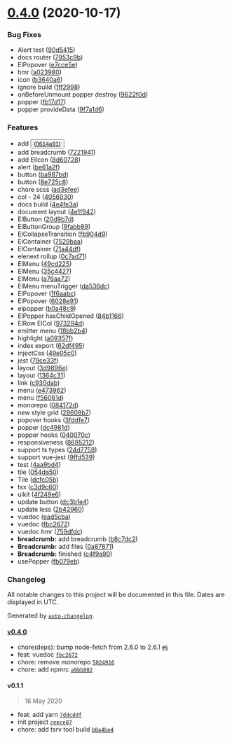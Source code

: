 # [0.4.0](https://github.com/JasKang/elenext/compare/elehooks@0.1.1...0.4.0) (2020-10-17)


### Bug Fixes

* Alert test ([90d5415](https://github.com/JasKang/elenext/commit/90d5415a780802ba842f34aec0387bde7882abce))
* docs router ([7953c9b](https://github.com/JasKang/elenext/commit/7953c9b21ab0c730583ffa016deb4783061712c0))
* ElPopover ([e7cce5e](https://github.com/JasKang/elenext/commit/e7cce5e84bac1d998e6dce6ce00d61e3131d061c))
* hmr ([a023980](https://github.com/JasKang/elenext/commit/a023980945e4562f17e16dd80002a15718329af9))
* icon ([b3640a6](https://github.com/JasKang/elenext/commit/b3640a6a1d5327836ef41934f6b76e751a68e020))
* ignore build ([1ff2998](https://github.com/JasKang/elenext/commit/1ff299834f05161175c8b177989b059fa64198d5))
* onBeforeUnmount popper destroy ([9622f0d](https://github.com/JasKang/elenext/commit/9622f0deab820c5a67c9c92644051b24115bd1dc))
* popper ([fb17d17](https://github.com/JasKang/elenext/commit/fb17d17e2cc6ac272d4f5ae482162a8b6471a963))
* popper provideData ([9f7a1d6](https://github.com/JasKang/elenext/commit/9f7a1d6e8066058a31ebfc0f6b6fd21392b3c030))


### Features

* add <button> ([0614a91](https://github.com/JasKang/elenext/commit/0614a916a094bd7f062b1524a437223d5dad6136))
* add breadcrumb ([7221941](https://github.com/JasKang/elenext/commit/72219415a05d92bb9e5edf4571003c1f9f1aeda3))
* add ElIcon ([8d60728](https://github.com/JasKang/elenext/commit/8d6072851e1c8e3cd904f383260390067d4e48d3))
* alert ([be61a2f](https://github.com/JasKang/elenext/commit/be61a2ffa4d2af7ead9991476d0791cef481be69))
* button ([ba987bd](https://github.com/JasKang/elenext/commit/ba987bd899b840e1caad29bf304113e02408ed4c))
* button ([8e725c8](https://github.com/JasKang/elenext/commit/8e725c8fdaa6481dbc8dad03a76be9ca730ee903))
* chore scss ([ad3efee](https://github.com/JasKang/elenext/commit/ad3efeebf6aea8d1d09f434dd54f6730c01b2945))
* col - 24 ([4056030](https://github.com/JasKang/elenext/commit/4056030fc3a79f74dc68d6714bd81c6756b03dc3))
* docs build ([4e4fe3a](https://github.com/JasKang/elenext/commit/4e4fe3af072a43510208806d8c98e31c4aad6898))
* document layout ([4e1f942](https://github.com/JasKang/elenext/commit/4e1f942792580537dff6d5e250ddc19ffe14e774))
* ElButton ([20d9b7d](https://github.com/JasKang/elenext/commit/20d9b7d20b80a0ed38f2f2603c839d6fa2459f28))
* ElButtonGroup ([9fabb89](https://github.com/JasKang/elenext/commit/9fabb890ef80a3ce3db46c6f2e381c17069754ec))
* ElCollapseTransition ([fb904d9](https://github.com/JasKang/elenext/commit/fb904d9d732115c366248b1236b24ef4e009eabd))
* ElContainer ([7529baa](https://github.com/JasKang/elenext/commit/7529baa630a39a5e2d5804d77d765b10a62fec46))
* ElContainer ([71a44df](https://github.com/JasKang/elenext/commit/71a44dfecba061d7a9cbdc75de21f9b078b22730))
* elenext rollup ([0c7ad71](https://github.com/JasKang/elenext/commit/0c7ad7148630436dab7eecaa244c17d5ae74a7e2))
* ElMenu ([49cd225](https://github.com/JasKang/elenext/commit/49cd2250c8e81fa98673458ade739f70f5a12970))
* ElMenu ([35c4427](https://github.com/JasKang/elenext/commit/35c4427571ad653f4113ad48103d4d3d34b2ec99))
* ElMenu ([a76aa72](https://github.com/JasKang/elenext/commit/a76aa72496edfd1b0147946032b20a9c8961677f))
* ElMenu menuTrigger ([da536dc](https://github.com/JasKang/elenext/commit/da536dc53ac53622d7c1440369ab4172ee5086a0))
* ElPopover ([1f6aabc](https://github.com/JasKang/elenext/commit/1f6aabcbf1b271269b29e10e6f809dad95d41656))
* ElPopover ([6028e91](https://github.com/JasKang/elenext/commit/6028e918e1c30e809a6b8e32c41f16e94c5f7329))
* elpopper ([b0a48c9](https://github.com/JasKang/elenext/commit/b0a48c93c0de9cfb4a4ac5e40032367de427a72a))
* ElPopper hasChildOpened ([84b1166](https://github.com/JasKang/elenext/commit/84b1166efd997ceacbb358054aab980c7636231a))
* ElRow ElCol ([973294d](https://github.com/JasKang/elenext/commit/973294d02d5160f0414266ce2aa8ae3ed6f83ca5))
* emitter menu ([18bb2b4](https://github.com/JasKang/elenext/commit/18bb2b4646d845a7fe3e12e9f72b0f348fc8e09d))
* highlight ([a09357f](https://github.com/JasKang/elenext/commit/a09357f13cdb6524d423ea05cae4c2938f7376d2))
* index export ([62df495](https://github.com/JasKang/elenext/commit/62df495e04359b99dfdea47c9d18725c8c0524bb))
* injectCss ([49e05c0](https://github.com/JasKang/elenext/commit/49e05c02fb0bc1ea831cc44eaea42f173c6ea80e))
* jest ([79ce33f](https://github.com/JasKang/elenext/commit/79ce33f7665b470584e9efddd4c9eca16e7fa8f3))
* layout ([3d9896e](https://github.com/JasKang/elenext/commit/3d9896e64f8eadacdff97d2072d69483943fbaa0))
* layout ([1364c31](https://github.com/JasKang/elenext/commit/1364c31e0bd951c83dea8b66b93be29edee30a97))
* link ([c930dab](https://github.com/JasKang/elenext/commit/c930dab1f73263d6d4e3ae6a848e18c4ae19b3b8))
* menu ([e473962](https://github.com/JasKang/elenext/commit/e47396216cb21689f4d226901d91f73f9e510199))
* menu ([f56061d](https://github.com/JasKang/elenext/commit/f56061d272ee07830d20e85eac092ef53329dbbe))
* monorepo ([084172d](https://github.com/JasKang/elenext/commit/084172dd5f9bffcab921d4f41b450eef8056ab69))
* new style grid ([28609b7](https://github.com/JasKang/elenext/commit/28609b751647f7919e2387a20d3c4d2b2e9cbdfd))
* popover hooks ([3fddfe7](https://github.com/JasKang/elenext/commit/3fddfe7dd7979a2154e52c0f43531d54945a2271))
* popper ([dc4981d](https://github.com/JasKang/elenext/commit/dc4981dd408bc4d47f895708eb3a007709e86d45))
* popper hooks ([040070c](https://github.com/JasKang/elenext/commit/040070c8a52bd9aaa3147cf747034bce95b9e699))
* responsiveness ([8695212](https://github.com/JasKang/elenext/commit/86952123ba85a74de54ea94724e8da142f3c01f1))
* support ts types ([24d7758](https://github.com/JasKang/elenext/commit/24d7758547f805fe79f5f0573a83c6a141489350))
* support vue-jest ([9ffd539](https://github.com/JasKang/elenext/commit/9ffd539aeb001f51ed25d7bf7967f374ab2c20c4))
* test ([4aa9bd4](https://github.com/JasKang/elenext/commit/4aa9bd4008980cfe1f3010f34b4c716c195ffb45))
* tile ([054da50](https://github.com/JasKang/elenext/commit/054da506b8743964617016a7a4977b18ce03d96c))
* Tile ([dcfc05b](https://github.com/JasKang/elenext/commit/dcfc05be5bc11563787ad8478796b468efbe9d19))
* tsx ([c3d9c60](https://github.com/JasKang/elenext/commit/c3d9c601b1532b2fb1578911a480ea0427972007))
* uikit ([4f249e6](https://github.com/JasKang/elenext/commit/4f249e624c7d4cc9fa356221bd862fccf0b146bb))
* update button ([dc3b1e4](https://github.com/JasKang/elenext/commit/dc3b1e49834eaac49c473a508ccd00995dd792b2))
* update less ([2b42960](https://github.com/JasKang/elenext/commit/2b42960d8762032b4a82e3264900570bdf25509c))
* vuedoc ([ead5cba](https://github.com/JasKang/elenext/commit/ead5cba87fb06aa0018204d3bf890063934fc1a1))
* vuedoc ([fbc2672](https://github.com/JasKang/elenext/commit/fbc267244be3e28acfc53a1edec9d361eb55dfd9))
* vuedoc hmr ([759dfdc](https://github.com/JasKang/elenext/commit/759dfdc7e04a40096bb34c42908e9ddff4e05973))
* **breadcrumb:** add breadcrumb ([b8c7dc2](https://github.com/JasKang/elenext/commit/b8c7dc2d3b7a3d4b7b1e02a16943582fc4cda17f))
* **Breadcrumb:** add files ([0a87871](https://github.com/JasKang/elenext/commit/0a87871ca4ca8dc3a5e907024f6b87601fd36ccf))
* **Breadcrumb:** finished ([c4f9a90](https://github.com/JasKang/elenext/commit/c4f9a905fa68c6ec9592acdaa16c41989bc7de34))
* usePopper ([fb079eb](https://github.com/JasKang/elenext/commit/fb079eb2e657578aac96acae36e10714f2b84506))

### Changelog

All notable changes to this project will be documented in this file. Dates are displayed in UTC.

Generated by [`auto-changelog`](https://github.com/CookPete/auto-changelog).

#### [v0.4.0](https://github.com/JasKang/elenext/compare/v0.1.1...v0.4.0)

- chore(deps): bump node-fetch from 2.6.0 to 2.6.1 [`#6`](https://github.com/JasKang/elenext/pull/6)
- feat: vuedoc [`fbc2672`](https://github.com/JasKang/elenext/commit/fbc267244be3e28acfc53a1edec9d361eb55dfd9)
- chore: remove monorepo [`5024916`](https://github.com/JasKang/elenext/commit/5024916a5969ac058e2380599a51860403efe967)
- chore: add npmrc [`a9bb882`](https://github.com/JasKang/elenext/commit/a9bb882c6b11a0f5d12577485926e33418c65e62)

#### v0.1.1

> 16 May 2020

- feat: add yarn [`7ddcddf`](https://github.com/JasKang/elenext/commit/7ddcddfde4c39052f4bccc59639e7a3374b22ff6)
- init project [`ceece87`](https://github.com/JasKang/elenext/commit/ceece87f13af57c2ab5b643bd121d72d82c638dd)
- chore: add tsrv tool build [`b0a4be4`](https://github.com/JasKang/elenext/commit/b0a4be4268c89e5e41506549cb797e31bf34652b)
